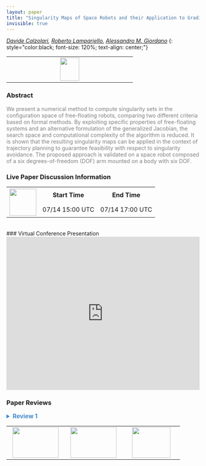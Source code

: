 ```yaml
---
layout: paper
title: "Singularity Maps of Space Robots and their Application to Gradient-based Trajectory Planning"
invisible: true
---
```

*[Davide Calzolari](https://www.in.tum.de/i23/people/davide-calzolari/),  [Roberto Lampariello](https://rmc.dlr.de/rm/de/staff/roberto.lampariello/),  [Alessandro M. Giordano](https://rmc.dlr.de/rm/de/staff/alessandro.giordano/)*
{: style="color:black; font-size: 120%; text-align: center;"}

<table width="20%"> <tr>
<td style="width: 20%; text-align: center;"><a href="http://www.roboticsproceedings.org/rss16/p015.pdf"><img src="{{ site.baseurl }}/images/paper_link.png"
width = "50"  height = "60"/> </a> </td>

</tr></table>

### Abstract
<html><p style="color:gray; font-size: 100%; text-align: justified;">
We present a numerical method to compute singularity sets in the configuration space of free-floating robots, comparing two different criteria based on formal methods. By exploiting specific properties of free-floating systems and an alternative formulation of the generalized Jacobian, the search space and computational complexity of the algorithm is reduced. It is shown that the resulting singularity maps can be applied in the context of trajectory planning to guarantee feasibility with respect to singularity avoidance. The proposed approach is validated on a space robot composed of a six degrees-of-freedom (DOF) arm mounted on a body with six DOF.
</p></html>

### Live Paper Discussion Information
<html>
<table width="50%">
<tr> <th rowspan="2"><a href="https://pheedloop.com/rss2020/virtual/"><img src="{{ site.baseurl }}/images/pheedloop_link.png" width = "70"  height = "70"/> </a> </th> <th> Start Time </th> <th> End Time </th> </tr>
<tr> <td> 07/14 15:00 UTC </td><td> 07/14 17:00 UTC </td></tr>
</table> <br> </html>
### Virtual Conference Presentation
<iframe width="100%" height="400" src="https://www.youtube.com/embed/N3VgwYp9htc" frameborder="0" allow="accelerometer; autoplay; encrypted-media; gyroscope; picture-in-picture" allowfullscreen></iframe>

### Paper Reviews
<details><summary style="font-size:110%; color:#438BCA; cursor: pointer;"><b> Review 1</b></summary>
<p style="color:gray; font-size: 100%; text-align: justified; white-space: pre-line">
Introduction
This papers presents a two new approaches based on formal methods to identify the 
singularity configurations of a free floating manipulator.
The approach is validated through numerical simulations.

Contributions
The paper is well written and clear. The problem is well stated and justified.
The innovation is located in Section III and Section IV.
In the first one the ability to exploit the interval arithmetic and the second one is based 
on Taylor models.
In the second part, the ability to apply the configuration space constraints within a 
trajectory planning constrained approach is shown.
The contribution is clear and relevant. However, there are several aspects that need to be 
clarified in the paper I have just few comments to improve the readability 
First, it would be nice to compare the proposed solution in the validation part comparing it with at the 
determinant of the generalized Jacobian. I believe it should possible in all cases presented 
in the simulation part. A table showing this comparison can be added to identify the accuracy 
and precision of the multiple approaches that can be employed to solve the problem.
Second, it will be nice to show for a complex manipulator case, that the proposed solution is more 
efficient compared to the classic one involving the Jacobian computation.
Third, the approach needs to be tested on an experimental platform to confirm its validity.
Finally, I would like some clarifications on the heuristic pruning. Is the gradient descent 
only within the set of candidate locations within the given set close to ? The writing of that paragraph 
seems disconnected between the first part of that section and the second one.
Some comparisons will respect to the start of the arts methods in terms of computation efficiency 
and runtime are needed. In Section IV c, I believe the condition 23 should not be verified because 
that represent the singularity case in the map.
Section V b does not present the Taylor case, which nullifies the 
main purpose of the work. This cannot be neglected and postponed to future works 
since the Taylor approach is core algorithm in the paper.

Conclusion
The paper is well written, easy to follow, and the contribution is clear. However, there 
are several aspects that need clarifications and improvements to make the contribution 
stronger and clearly suitable for this type of conference.
</p> </details>

<table width="100%"><tr><td style="width: 30%; text-align: center;"><a href="{{ site.baseurl }}/program/papers/14"> <img src="{{ site.baseurl }}/images/previous_icon.png" width = "120"  height = "80"/> </a> </td>

<td style="width: 30%; text-align: center;"><a href="{{ site.baseurl }}/program/papers"> <img src="{{ site.baseurl }}/images/overview_icon.png" width = "120"  height = "80"/> </a> </td> 

<td style="width: 30%; text-align: center;"><a href="{{ site.baseurl }}/program/papers/16"> <img src="{{ site.baseurl }}/images/next_icon.png" width = "100"  height = "80"/> </a> </td> 

</tr></table>

